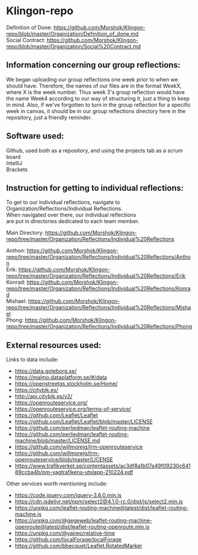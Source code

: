 # Klingon-repo

Definition of Done: https://github.com/Morshok/Klingon-repo/blob/master/Organization/Definition_of_done.md <br>
Social Contract: https://github.com/Morshok/Klingon-repo/blob/master/Organization/Social%20Contract.md

## Information concerning our group reflections:
   We began uploading our group reflections one week prior to when we should have. Therefore,
   the names of our files are in the format WeekX, where X is the week number. Thus week 3's
   group reflection would have the name Week4 according to our way of structuring it, just
   a thing to keep in mind. Also, if we've forgotten to turn in the group reflection for a
   specific week in canvas, it should be in our group reflections directory here in the
   repository, just a friendly reminder.

## Software used:
   Github, used both as a repository, and using the projects tab as a scrum board <br>
   IntelliJ <br>
   Brackets
   
## Instruction for getting to individual reflections:
   To get to our individual reflections, navigate to <br>
   Organization/Reflections/Individual Reflections. <br>
   When navigated over there, our individual reflections <br>
   are put in directories dedicated to each team member.

   Main Directory: https://github.com/Morshok/Klingon-repo/tree/master/Organization/Reflections/Individual%20Reflections
   
   Anthon: https://github.com/Morshok/Klingon-repo/tree/master/Organization/Reflections/Individual%20Reflections/Anthon
   <br>Erik: https://github.com/Morshok/Klingon-repo/tree/master/Organization/Reflections/Individual%20Reflections/Erik
   <br>Konrad: https://github.com/Morshok/Klingon-repo/tree/master/Organization/Reflections/Individual%20Reflections/Konrad
   <br>Mishael: https://github.com/Morshok/Klingon-repo/tree/master/Organization/Reflections/Individual%20Reflections/Mishael
   <br>Phong: https://github.com/Morshok/Klingon-repo/tree/master/Organization/Reflections/Individual%20Reflections/Phong

   

## External resources used:
   Links to data include: <br>
  - https://data.goteborg.se/
  - https://malmo.dataplatform.se/#/data
  - https://openstreetgs.stockholm.se/Home/
  - https://citybik.es/
  - http://api.citybik.es/v2/
  - https://openrouteservice.org/
  - https://openrouteservice.org/terms-of-service/
  - https://github.com/Leaflet/Leaflet
  - https://github.com/Leaflet/Leaflet/blob/master/LICENSE
  - https://github.com/perliedman/leaflet-routing-machine
  - https://github.com/perliedman/leaflet-routing-machine/blob/master/LICENSE.md
  - https://github.com/willmorejg/lrm-openrouteservice
  - https://github.com/willmorejg/lrm-openrouteservice/blob/master/LICENSE
  - https://www.trafikverket.se/contentassets/ac3df8a1b07a49f09230c64189ccba4b/pm-vagtrafikens-utslapp-210224.pdf
   
   Other services worth mentioning include: <br>
  - https://code.jquery.com/jquery-3.6.0.min.js
  - https://cdn.jsdelivr.net/npm/select2@4.1.0-rc.0/dist/js/select2.min.js
  - https://unpkg.com/leaflet-routing-machine@latest/dist/leaflet-routing-machine.js
  - https://unpkg.com/@gegeweb/leaflet-routing-machine-openroute@latest/dist/leaflet-routing-openroute.min.js
  - https://unpkg.com/@yaireo/relative-time
  - https://github.com/localForage/localForage
  - https://github.com/bbecquet/Leaflet.RotatedMarker

